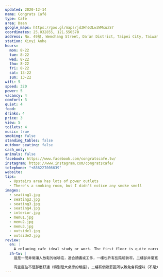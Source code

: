 ```yaml
---
updated: 2020-12-14
name: Congrats Café
type: Cafe
area: Daan
google_maps: https://goo.gl/maps/jd3Hh63LwzWMxuzS7
coordinates: 25.032855, 121.550578
address: No. 49號, Wenchang Street, Da’an District, Taipei City, Taiwan 10681
station: Xinyi Anhe
hours:
  mon: 8-22
  tue: 8-22
  wed: 8-22
  thu: 8-22
  fri: 8-22
  sat: 13-22
  sun: 13-22
wifi: 5
speed: 320
power: 5
vacancy: 4
comfort: 3
quiet: 4
food: 
drinks: 4
price: 3
view: 5
toilets: 4
music: true
smoking: false
standing_tables: false
outdoor_seating: false
cash_only: 
animals: false
facebook: https://www.facebook.com/congratscafe.tw/
instagram: https://www.instagram.com/congratscafe/
telephone: "+886227006639"
website: 
tips:
  - Upstairs area has lots of power outlets
  - There's a smoking room, but I didn't notice any smoke smell
images:
  - seating1.jpg
  - seating2.jpg
  - seating3.jpg
  - seating4.jpg
  - interior.jpg
  - menu1.jpg
  - menu2.jpg
  - menu3.jpg
  - outside1.jpg
  - outside2.jpg
review:
  en: |
    A relaxing cafe ideal study or work. The first floor is quite narrow and dark. However, head up to the second floor instead, which feels bright and spacious. Plenty of power outlets and the WiFi is extremely fast (300+ Mb/s). There's a large workable, several small table, and a small sofa area. Some of the seats are however not very comfortable (especially the bench seating by the large worktable). Also, there's a smoking room on the 2nd floor and you may notice the smell if someone is using it (normally not a problem though).
  zh-tw: |
    這是一間非常讓人放鬆的咖啡店，適合讀書或工作，一樓也許有些陰暗狹窄，二樓卻非常寬敞明亮，室內有大工作桌和沙發區，傢俱選用很和諧，有很多插座而且WiFi出奇的快（300+ Mb/s)。
    
    有些座位不是那麼舒適（特別是大桌旁的矮座），二樓有個吸菸區所以難免會有煙味（不是太明顯）
---
```


